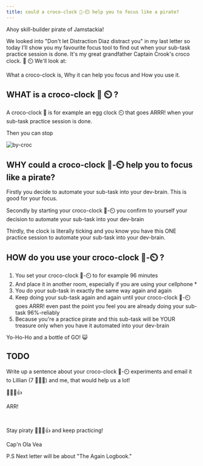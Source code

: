 ```yaml
---
title: could a croco-clock 🐊-⏲️ help you to focus like a pirate?
---
```


Ahoy skill-builder pirate of Jamstackia!

We looked into "Don't let Distraction Diaz distract you" in my last letter so today I'll show you my favourite focus tool to find out when your sub-task practice session is done. It's my great grandfather Captain Crook's croco clock. 🐊 ⏲️ We'll look at:

What a croco-clock is,
Why it can help you focus and
How you use it.

##  WHAT is a croco-clock 🐊 ⏲️ ?

A croco-clock 🐊 is for example an egg clock ⏲️ that goes ARRR! when your sub-task practice session is done.

Then you can stop

![by-croc](./by-croc.png)

## WHY could a croco-clock 🐊-⏲️ help you to focus like a pirate?
Firstly you decide to automate your sub-task into your dev-brain. This is good for your focus.

Secondly by starting your croco-clock 🐊-⏲️ you confirm to yourself your decision to automate your sub-task into your dev-brain

Thirdly, the clock is literally ticking and you know you have this ONE practice session to automate your sub-task into your dev-brain.

## HOW do you use your croco-clock 🐊-⏲️ ?
1. You set your croco-clock 🐊-⏲️ to for example 96 minutes
2. And place it in another room, especially if you are using your cellphone *
3. You do your sub-task in exactly the same way again and again
4. Keep doing your sub-task again and again until your croco-clock 🐊-⏲️ goes ARRR! even past the point you feel you are already doing your sub-task 96%-reliably
5. Because you're a practice pirate and this sub-task will be YOUR treasure only when you have it automated into your dev-brain

Yo-Ho-Ho and a bottle of GO! 😺

## TODO

Write up a sentence about your croco-clock 🐊-⏲️ experiments and email it to Lillian (7 🏴‍☠️👸) and me, that would help us a lot!

 🏴‍☠️😺👍

ARR!

&nbsp;

Stay piraty 🏴‍☠️😺👍 and keep practicing!


Cap'n Ola Vea

P.S
Next letter will be about "The Again Logbook."
